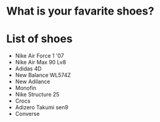 # What is your favarite shoes?

# List of shoes
- Nike Air Force 1 '07
- Nike Air Max 90 Lv8
- Adidas 4D
- New Balance WL574Z
- New Adilance
- Monofin
- Nike Structure 25
- Crocs
- Adizero Takumi sen9
- Converse
